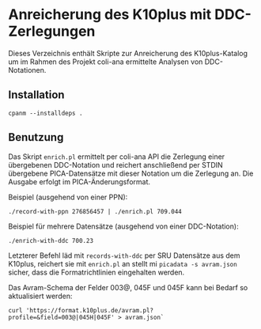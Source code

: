 # Anreicherung des K10plus mit DDC-Zerlegungen

Dieses Verzeichnis enthält Skripte zur Anreicherung des K10plus-Katalog um im Rahmen des Projekt coli-ana ermittelte Analysen von DDC-Notationen.

## Installation

    cpanm --installdeps .

## Benutzung

Das Skript `enrich.pl` ermittelt per coli-ana API die Zerlegung einer übergebenen DDC-Notation und reichert anschließend per STDIN übergebene PICA-Datensätze mit dieser Notation um die Zerlegung an. Die Ausgabe erfolgt im PICA-Änderungsformat.

Beispiel (ausgehend von einer PPN):

    ./record-with-ppn 276856457 | ./enrich.pl 709.044

Beispiel für mehrere Datensätze (ausgehend von einer DDC-Notation):

    ./enrich-with-ddc 700.23

Letzterer Befehl läd mit `records-with-ddc` per SRU Datensätze aus dem K10plus, reichert sie mit `enrich.pl` an stellt mi `picadata -s avram.json` sicher, dass die Formatrichtlinien eingehalten werden.

Das Avram-Schema der Felder 003@, 045F und 045F kann bei Bedarf so aktualisiert werden:

    curl 'https://format.k10plus.de/avram.pl?profile=&field=003@|045H|045F' > avram.json`

